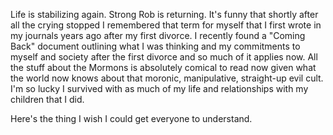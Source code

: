 Life is stabilizing again. Strong Rob is returning. It's funny that shortly after all the crying stopped I remembered that term for myself that I first wrote in my journals years ago after my first divorce. I recently found a "Coming Back" document outlining what I was thinking and my commitments to myself and society after the first divorce and so much of it applies now. All the stuff about the Mormons is absolutely comical to read now given what the world now knows about that moronic, manipulative, straight-up evil cult. I'm so lucky I survived with as much of my life and relationships with my children that I did.

Here's the thing I wish I could get everyone to understand.